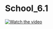 # School_6.1

[![Watch the video](https://www.drodd.com/images14/white2.jpg)](https://inucomindialimited2018-my.sharepoint.com/personal/santoshkedari_inucom_org/_layouts/15/stream.aspx?id=%2Fpersonal%2Fsantoshkedari%5Finucom%5Forg%2FDocuments%2FSchool%2F14%2D07%2D2023%2FSchool%2014%20July%202023%2Emp4&ga=1)

